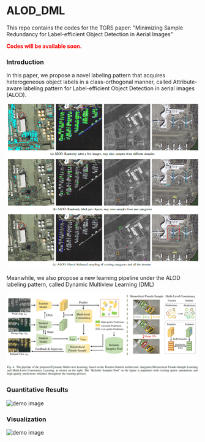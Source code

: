 # ALOD_DML

This repo contains the codes for the TGRS paper: "Minimizing Sample Redundancy for Label-efficient Object Detection in Aerial Images"

**<font color=#FF0000 >Codes will be available soon.</font>**

### Introduction
In this paper, we propose a novel labeling pattern that acquires heterogeneous object labels in a class-orthogonal manner, called Attribute-aware labeling pattern for Label-efficient Object Detection in aerial images (ALOD).

![demo image](figs/labeling.png)

Meanwhile, we also propose a new learning pipeline under the ALOD labeling pattern, called Dynamic Multiview Learning (DML)


![demo image](figs/Overall_DML.png)

<!-- ### Requirements
- Ubuntu 16.04
- Python 3.7
- PyTorch 1.10.1
- CUDA 11.3.1
- MMdet 2.25.3
- MMrotate 0.3.0 -->

<!-- ### Notes
- We use [wandb](https://wandb.ai/) for visualization, if you don't want to use it, just comment line `273-284` in `configs/soft_teacher/base.py`.
- The project should be compatible to the latest version of `mmdetection`. If you want to switch to the same version `mmdetection` as ours, run `cd thirdparty/mmdetection && git checkout v2.16.0` -->

<!-- ### Installation
Note that this repository is based on the Soft-Teacher, MMdetection,MMRotate. Assume that your environment has satisfied the above requirements, please follow the following steps for installation.

```
git clone https://github.com/ZhangRuixiang-WHU/S3OD/tree/master
cd s3od
pip install -r requirements/build.txt
cd thirdparty/mmdetection
pip install -v -e .
cd ../mmrotate
pip install -v -e .
cd ../../
pip install -v -e .
``` -->

### Quantitative Results


![demo image](figs/res_table.png)


### Visualization

![demo image](figs/res_vis.png)

<!-- ### Data Preparation
- Download the COCO dataset
- Execute the following command to generate data set splits:
```shell script
# YOUR_DATA should be a directory contains dota dataset.
# For eg.:
# YOUR_DATA/
#  dota1.5/
#     train_obb/
#     val_obb/
#     test_obb/
ln -s ${YOUR_DATA} data
bash tools/dataset/prepare_coco_data.sh conduct

```
For concrete instructions of what should be downloaded, please refer to `tools/dataset/prepare_coco_data.sh` line [`11-24`](https://github.com/microsoft/SoftTeacher/blob/863d90a3aa98615be3d156e7d305a22c2a5075f5/tools/dataset/prepare_coco_data.sh#L11) -->


<!-- ### Training
- To train model on the **partial labeled data** setting:
```shell script

# PERCENT_LABELED_DATA: 1, 5, 10. The ratio of labeled coco data in whole training dataset.
# GPU_NUM: number of gpus to run the job
for FOLD in 1 2 3 4 5;
do
  bash tools/dist_train_partially.sh ${FOLD} <PERCENT_LABELED_DATA> <GPU_NUM>
done
```
For example, we could run the following scripts to train our model on 10% labeled data with 1 GPUs:

```shell script
for FOLD in 1 2 3 4 5;
do
  bash tools/dist_train_partially.sh ${FOLD} 10 1
done
``` -->

<!-- - To train model on the **full labeled data** setting:

```shell script
bash tools/dist_train.sh <CONFIG_FILE_PATH> <NUM_GPUS>
```
For example, to train ours `R50` model with 8 GPUs:
```shell script
bash tools/dist_train.sh configs/soft_teacher/soft_teacher_faster_rcnn_r50_caffe_fpn_coco_full_720k.py 8
```
- To train model on **new dataset**:

The core idea is to convert a new dataset to coco format. Details about it can be found in the [adding new dataset](https://github.com/open-mmlab/mmdetection/blob/master/docs/tutorials/customize_dataset.md).



### Evaluation
```
bash tools/dist_test.sh <CONFIG_FILE_PATH> <CHECKPOINT_PATH> <NUM_GPUS> --eval bbox --cfg-options model.test_cfg.rcnn.score_thr=<THR>
``` -->
<!-- ### Inference
  To inference with trained model and visualize the detection results:

  ```shell script
  # [IMAGE_FILE_PATH]: the path of your image file in local file system
  # [CONFIG_FILE]: the path of a confile file
  # [CHECKPOINT_PATH]: the path of a trained model related to provided confilg file.
  # [OUTPUT_PATH]: the directory to save detection result
  python demo/image_demo.py [IMAGE_FILE_PATH] [CONFIG_FILE] [CHECKPOINT_PATH] --output [OUTPUT_PATH]
  ```
  For example:
  - Inference on single image with provided `R50` model:
   ```shell script
  python demo/image_demo.py /tmp/tmp.png configs/soft_teacher/soft_teacher_faster_rcnn_r50_caffe_fpn_coco_full_720k.py work_dirs/downloaded.model --output work_dirs/
  ```

  After the program completes, a image with the same name as input will be saved to `work_dirs`

  - Inference on many images with provided `R50` model:
   ```shell script
  python demo/image_demo.py '/tmp/*.jpg' configs/soft_teacher/soft_teacher_faster_rcnn_r50_caffe_fpn_coco_full_720k.py work_dirs/downloaded.model --output work_dirs/
  ```

[1] [A Simple Semi-Supervised Learning Framework for Object Detection](https://arxiv.org/pdf/2005.04757.pdf)


[2] [Instant-Teaching: An End-to-End Semi-Supervised Object Detection Framework](https://arxiv.org/pdf/2103.11402.pdf) -->


<!-- ## Citation

```bib
@article{xu2021end,
  title={End-to-End Semi-Supervised Object Detection with Soft Teacher},
  author={Xu, Mengde and Zhang, Zheng and Hu, Han and Wang, Jianfeng and Wang, Lijuan and Wei, Fangyun and Bai, Xiang and Liu, Zicheng},
  journal={Proceedings of the IEEE/CVF International Conference on Computer Vision (ICCV)},
  year={2021}
}
``` -->
